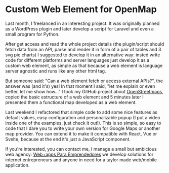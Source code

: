# Custom Web Element for OpenMap

Last month, I freelanced in an interesting project. It was originally planned as a WordPress plugin and later develop a script for Laravel and even a small program for Python.

After get access and read the whole project details (the plugin/script should fetch data from an API, parse and render it in form of a pair of tables and 3 svg pie charts) I suggested to develop it in an alternative way: insted write code for different platforms and server languages just develop it as a custom web element, as simple as that because a web element is language server agnostic and runs like any other html tag.

But someone said: "Can a web element fetch or access external APIs?", the answer was (and it's) yes! In that moment I said, "let me explain or even better, let me show how..." I took my GitHub project about [OpenStreetmaps](https://github.com/oscaralderete/markers-on-openstreetmap), copied the basic estructure of a web element and 5 minutes later I presented them a functional map developed as a web element.

Last weekend I refactored that simple code to add some nice features as default values, easy configuration and personalizable popup (I put a video inside one of the examples, just check it out!). This is so simple, so easy to code that I dare you to write your own version for Google Maps or another map provider. You can extend it to make it compatible with React, Vue or Svelte, because at the end it's just a JavaScript component.

If you're interested, you can contact me, I manage a small but ambicious web agency:
[Web+apps Para Emprendedores](https://wpe.oscaralderete.com) we develop solutions for internet entrepreneurs and anyone in need for a taylor made web/mobile application.
